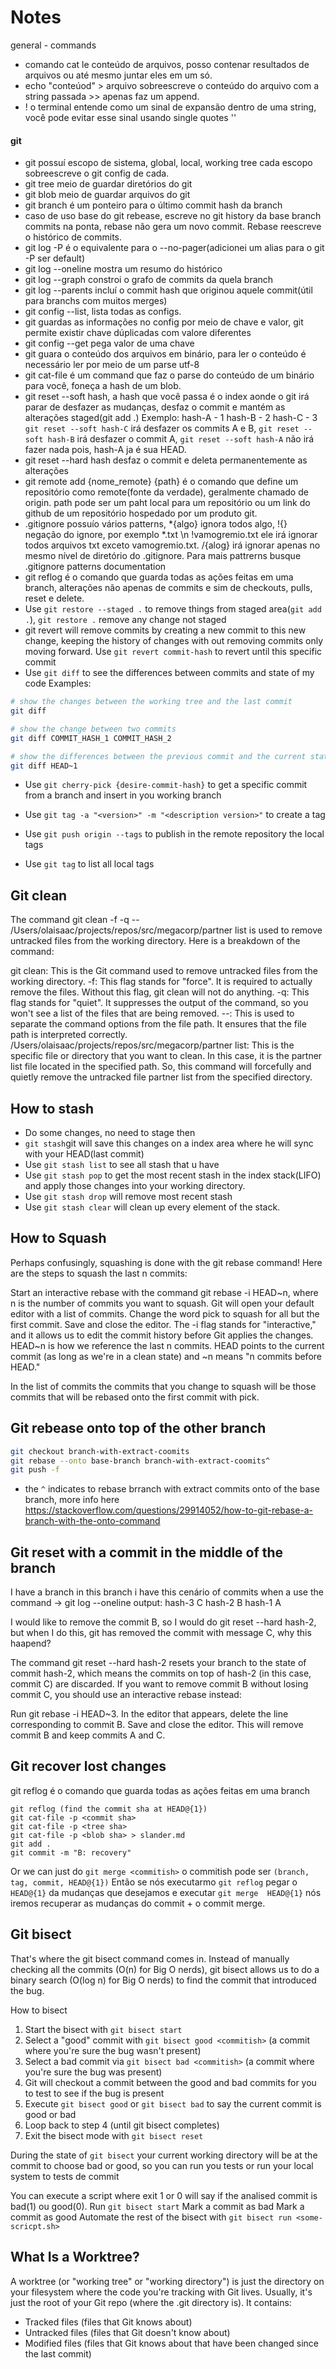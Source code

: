 # Notes

general - commands
- comando cat le conteúdo de arquivos, posso contenar resultados de arquivos ou até mesmo juntar eles em um só.
- echo "conteúod" > arquivo sobreescreve o conteúdo do arquivo com a string passada >> apenas faz um append.
- ! o terminal entende como um sinal de expansão dentro de uma string, você pode evitar esse sinal usando single quotes ''

#### git 
- git possuí escopo de sistema, global, local, working tree cada escopo sobreescreve o git config de cada.
- git tree meio de guardar diretórios do git
- git blob meio de guardar arquivos do git
- git branch é um ponteiro para o último commit hash da branch
- caso de uso base do git rebease, escreve no git history da base branch commits na ponta, 
rebase não gera um novo commit. Rebase reescreve o histórico de commits.
- git log -P é o equivalente para o --no-pager(adicionei um alias para o git -P ser default)
- git log --oneline mostra um resumo do histórico
- git log --graph constroi o grafo de commits da quela branch
- git log --parents incluí o commit hash que originou aquele commit(útil para branchs com muitos merges)
- git config --list, lista todas as configs.
- git guardas as informações no config por meio de chave e valor, git permite existir chave dúplicadas com valore diferentes
- git config --get pega valor de uma chave
- git guara o conteúdo dos arquivos em binário, para ler o conteúdo é necessário ler por meio de um parse utf-8
- git cat-file é um command que faz o parse do conteúdo de um binário para você, foneça a hash de um blob.
- git reset --soft hash, a hash que você passa é o index aonde o git irá parar de desfazer as mudanças, desfaz o commit e mantém as alterações staged(git add .)
Exemplo:
hash-A - 1
hash-B - 2
hash-C - 3
`git reset --soft hash-C` irá desfazer os commits A e B, `git reset --soft hash-B` irá desfazer o commit A, `git reset --soft hash-A` não irá fazer nada pois, hash-A ja é sua HEAD.
- git reset --hard hash desfaz o commit e deleta permanentemente as alterações
- git remote add {nome_remote} {path} é o comando que define um repositório como remote(fonte da verdade), geralmente chamado de origin.
path pode ser um paht local para um repositório ou um link do github de um repositório hospedado por um produto git.
- .gitignore possuío vários patterns, *{algo} ignora todos algo, !{} negação do ignore, 
por exemplo *.txt \n !vamogremio.txt ele irá ignorar todos arquivos txt exceto vamogremio.txt.
/{alog} irá ignorar apenas no mesmo nível de diretório do .gitignore. Para mais pattrerns busque .gitignore patterns documentation
- git reflog é o comando que guarda todas as ações feitas em uma branch, alterações não apenas de commits e sim de checkouts, pulls, reset e delete.
- Use `git restore --staged .` to remove things from staged area(`git add .`), `git restore .` remove any change not staged
- git revert will remove commits by creating a new commit to this new change, keeping the history of changes with out removing commits only moving forward. Use `git revert commit-hash` to revert until this specific commit
- Use `git diff` to see the differences between commits and state of my code
Examples:
```bash
# show the changes between the working tree and the last commit
git diff

# show the change between two commits
git diff COMMIT_HASH_1 COMMIT_HASH_2

# show the differences between the previous commit and the current state, including the last commit and uncommitted changes
git diff HEAD~1
```
- Use `git cherry-pick {desire-commit-hash}` to get a specific commit from a branch and insert in you working branch

- Use `git tag -a "<version>" -m "<description version>"` to create a tag
- Use `git push origin --tags` to publish in the remote repository the local tags
- Use `git tag` to list all local tags


## Git clean
The command git clean -f -q -- /Users/olaisaac/projects/repos/src/megacorp/partner list is used to remove untracked files from the working directory. Here is a breakdown of the command:

git clean: This is the Git command used to remove untracked files from the working directory.
-f: This flag stands for "force". It is required to actually remove the files. Without this flag, git clean will not do anything.
-q: This flag stands for "quiet". It suppresses the output of the command, so you won't see a list of the files that are being removed.
--: This is used to separate the command options from the file path. It ensures that the file path is interpreted correctly.
/Users/olaisaac/projects/repos/src/megacorp/partner list: This is the specific file or directory that you want to clean. In this case, it is the partner list file located in the specified path.
So, this command will forcefully and quietly remove the untracked file partner list from the specified directory.

## How to stash

- Do some changes, no need to stage then
- `git stash`git will save this changes on a index area where he will sync with your HEAD(last commit)
- Use `git stash list` to see all stash that u have
- Use `git stash pop` to get the most recent stash in the index stack(LIFO) and apply those changes into your working directory.
- Use `git stash drop` will remove most recent stash
- Use `git stash clear` will clean up every element of the stack.


## How to Squash

Perhaps confusingly, squashing is done with the git rebase command! Here are the steps to squash the last n commits:

Start an interactive rebase with the command git rebase -i HEAD~n, where n is the number of commits you want to squash.
Git will open your default editor with a list of commits. Change the word pick to squash for all but the first commit.
Save and close the editor.
The -i flag stands for "interactive," and it allows us to edit the commit history before Git applies the changes. HEAD~n is how we reference the last n commits. HEAD points to the current commit (as long as we're in a clean state) and ~n means "n commits before HEAD."

In the list of commits the commits that you change to squash will be those commits that will be rebased onto the first commit with pick.


## Git rebease onto top of the other branch

```bash
git checkout branch-with-extract-coomits
git rebase --onto base-branch branch-with-extract-coomits^
git push -f
```
- the `^` indicates to rebase brranch with extract commits onto of the base branch, more info here https://stackoverflow.com/questions/29914052/how-to-git-rebase-a-branch-with-the-onto-command

## Git reset with a commit in the middle of the branch
I have a branch in this branch i have this cenário of commits when a use the command
-> git log --oneline
output: 
hash-3 C 
hash-2 B 
hash-1 A

I would like to remove the commit B, so I would do git reset --hard hash-2, but when I do this, git has removed the commit with message C, why this haapend?

The command git reset --hard hash-2 resets your branch to the state of commit hash-2, which means the commits on top of hash-2 (in this case, commit C) are discarded. If you want to remove commit B without losing commit C, you should use an interactive rebase instead:

Run git rebase -i HEAD~3.
In the editor that appears, delete the line corresponding to commit B.
Save and close the editor.
This will remove commit B and keep commits A and C.

## Git recover lost changes
git reflog é o comando que guarda todas as ações feitas em uma branch
```
git reflog (find the commit sha at HEAD@{1})
git cat-file -p <commit sha>
git cat-file -p <tree sha>
git cat-file -p <blob sha> > slander.md
git add .
git commit -m "B: recovery"
```

Or we can just do `git merge <commitish>`
o commitish pode ser `(branch, tag, commit, HEAD@{1})`
Então se nós executarmo `git reflog` pegar o ` HEAD@{1}` da mudanças que desejamos e executar
`git merge  HEAD@{1}` nós iremos recuperar as mudanças do commit + o commit merge.

## Git bisect

That's where the git bisect command comes in. Instead of manually checking all the commits (O(n) for Big O nerds), 
git bisect allows us to do a binary search (O(log n) for Big O nerds) to find the commit that introduced the bug.

How to bisect 
1. Start the bisect with `git bisect start`
2. Select a "good" commit with `git bisect good <commitish>` (a commit where you're sure the bug wasn't present)
3. Select a bad commit via `git bisect bad <commitish>` (a commit where you're sure the bug was present)
4. Git will checkout a commit between the good and bad commits for you to test to see if the bug is present
5. Execute `git bisect good` or `git bisect bad` to say the current commit is good or bad
6. Loop back to step 4 (until git bisect completes)
7. Exit the bisect mode with `git bisect reset`

During the state of `git bisect` your current working directory will be at the commit to choose bad or good, 
so you can run you tests or run your local system to tests de commit

You can execute a script where exit 1 or 0 will say if the analised commit is bad(1) ou good(0).
Run `git bisect start`
Mark a commit as bad
Mark a commit as good
Automate the rest of the bisect with `git bisect run <some-scricpt.sh>`


## What Is a Worktree?
A worktree (or "working tree" or "working directory") is just the directory on your filesystem where the code you're tracking with Git lives. 
Usually, it's just the root of your Git repo (where the .git directory is). It contains:
- Tracked files (files that Git knows about)
- Untracked files (files that Git doesn't know about)
- Modified files (files that Git knows about that have been changed since the last commit)